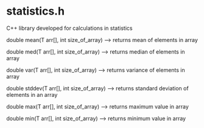 # statistics.h
C++ library developed for calculations in  statistics

double mean(T arr[], int size_of_array) --> returns mean of elements in array

double med(T arr[], int size_of_array) --> returns median of elements in array

double var(T arr[], int size_of_array) --> returns variance of elements in array

double stddev(T arr[], int size_of_array) --> returns standard deviation of elements in an array

double max(T arr[], int size_of_array) --> returns maximum value in array

double min(T arr[], int size_of_array) --> returns minimum value in array
